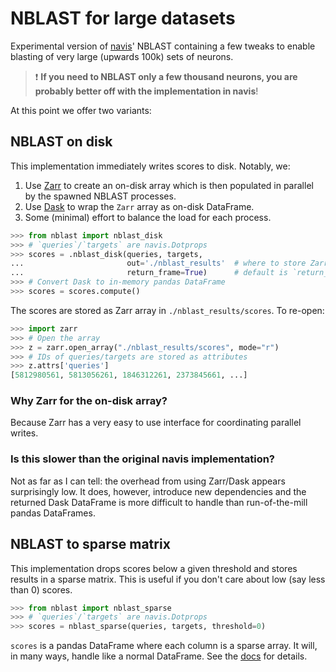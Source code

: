 # NBLAST for large datasets
Experimental version of [navis](https://github.com/navis-org/navis)'
NBLAST containing a few tweaks to enable blasting of very large (upwards 100k)
sets of neurons.

> :exclamation: **If you need to NBLAST only a few thousand neurons, you are probably better off with the implementation in navis**!

At this point we offer two variants:

## NBLAST on disk
This implementation immediately writes scores to disk. Notably, we:

1. Use [Zarr](https://zarr.readthedocs.io) to create an on-disk array which is then populated in parallel by the spawned NBLAST processes.
2. Use [Dask](https://docs.dask.org) to wrap the `Zarr` array as on-disk DataFrame.
3. Some (minimal) effort to balance the load for each process.

```python
>>> from nblast import nblast_disk
>>> # `queries`/`targets` are navis.Dotprops
>>> scores = .nblast_disk(queries, targets,
...                       out='./nblast_results'  # where to store Zarr array with results
...                       return_frame=True)      # default is `return_frame=False`
>>> # Convert Dask to in-memory pandas DataFrame
>>> scores = scores.compute()
```

The scores are stored as Zarr array in `./nblast_results/scores`. To re-open:

```python
>>> import zarr
>>> # Open the array
>>> z = zarr.open_array("./nblast_results/scores", mode="r")
>>> # IDs of queries/targets are stored as attributes
>>> z.attrs['queries']
[5812980561, 5813056261, 1846312261, 2373845661, ...]
```

### Why Zarr for the on-disk array?
Because Zarr has a very easy to use interface for coordinating parallel writes.

### Is this slower than the original navis implementation?
Not as far as I can tell: the overhead from using Zarr/Dask appears surprisingly
low. It does, however, introduce new dependencies and the returned Dask
DataFrame is more difficult to handle than run-of-the-mill pandas DataFrames.


## NBLAST to sparse matrix
This implementation drops scores below a given threshold and stores results in
a sparse matrix. This is useful if you don't care about low (say less than 0)
scores.

```python
>>> from nblast import nblast_sparse
>>> # `queries`/`targets` are navis.Dotprops
>>> scores = nblast_sparse(queries, targets, threshold=0)
```

`scores` is a pandas DataFrame where each column is a sparse array. It will,
in many ways, handle like a normal DataFrame. See the
[docs](https://pandas.pydata.org/pandas-docs/stable/user_guide/sparse.html) for
details.
